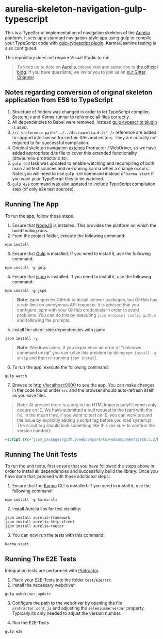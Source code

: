 # aurelia-skeleton-navigation-gulp-typescript

This is a TypeScript implementation of navigation skeleton of the [Aurelia](http://www.aurelia.io/) platform. It sets up a standard navigation-style app using gulp to compile your TypeScript code with [gulp-typescript plugin](https://www.npmjs.com/package/gulp-typescript). Karma/Jasmine testing is also configured.

This repository does not require Visual Studio to run.

> To keep up to date on [Aurelia](http://www.aurelia.io/), please visit and subscribe to [the official blog](http://blog.durandal.io/). If you have questions, we invite you to join us on [our Gitter Channel](https://gitter.im/aurelia/discuss).

## Notes regarding conversion of original skeleton application from ES6 to TypeScript

1. Structure of folders was changed in order to let TypeScript compiler, System.js and Karma runner to reference all files correctly.
2. All dependencies to Babel were removed, instead [gulp-typescript plugin](https://www.npmjs.com/package/gulp-typescript) is used.
3. `/// <reference path="../../dts/aurelia.d.ts" />` reference are added to support intellisense for certain IDEs and editors. They are actually not required to for successful compilation.
4. Original skeleton navigation [extends](https://github.com/aurelia/skeleton-navigation/blob/master/aurelia.protractor.js) Protractor / WebDriver, so we have added appropriate d.ts file to cover this extended functionality (dts/aurelia-protractor.d.ts).
5. `gulp tdd` task was updated to enable watching and recompiling of both main and test sources and re-running karma when a change occurs. Note: you will need to use `gulp tdd` command instead of `karma start` if you want your TypeScript files to be watched.
6. `gulp e2e` command was also updated to include TypeScript compilation step (of only e2e test sources).

## Running The App

To run the app, follow these steps.

1. Ensure that [NodeJS](http://nodejs.org/) is installed. This provides the platform on which the build tooling runs.
2. From the project folder, execute the following command:

  ```shell
  npm install
  ```
3. Ensure that [Gulp](http://gulpjs.com/) is installed. If you need to install it, use the following command:

  ```shell
  npm install -g gulp
  ```
4. Ensure that [jspm](http://jspm.io/) is installed. If you need to install it, use the following command:

  ```shell
  npm install -g jspm
  ```
  > **Note:** jspm queries GitHub to install semver packages, but GitHub has a rate limit on anonymous API requests. It is advised that you configure jspm with your GitHub credentials in order to avoid problems. You can do this by executing `jspm endpoint config github` and following the prompts.
5. Install the client-side dependencies with jspm:

  ```shell
  jspm install -y
  ```
  >**Note:** Windows users, if you experience an error of "unknown command unzip" you can solve this problem by doing `npm install -g unzip` and then re-running `jspm install`.
6. To run the app, execute the following command:

  ```shell
  gulp watch
  ```
7. Browse to [http://localhost:9000](http://localhost:9000) to see the app. You can make changes in the code found under `src` and the browser should auto-refresh itself as you save files.

> Note: At present there is a bug in the HTMLImports polyfill which only occurs on IE. We have submitted a pull request to the team with the fix. In the mean time, if you want to test on IE, you can work around the issue by explicitly adding a script tag before you load system.js. The script tag should look something like this (be sure to confirm the version number):

```html
<script src="jspm_packages/github/webcomponents/webcomponentsjs@0.5.2/HTMLImports.js"></script>
```

## Running The Unit Tests

To run the unit tests, first ensure that you have followed the steps above in order to install all dependencies and successfully build the library. Once you have done that, proceed with these additional steps:

1. Ensure that the [Karma](http://karma-runner.github.io/) CLI is installed. If you need to install it, use the following command:

  ```shell
  npm install -g karma-cli
  ```
2. Install Aurelia libs for test visibility:

```shell
jspm install aurelia-framework
jspm install aurelia-http-client
jspm install aurelia-router
```
3. You can now run the tests with this command:

  ```shell
  karma start
  ```

## Running The E2E Tests
Integration tests are performed with [Protractor](http://angular.github.io/protractor/#/).

1. Place your E2E-Tests into the folder ```test/e2e/src```
2. Install the necessary webdriver

  ```shell
  gulp webdriver_update
  ```

3. Configure the path to the webdriver by opening the file ```protractor.conf.js``` and adjusting the ```seleniumServerJar``` property. Typically its only needed to adjust the version number.

4. Run the E2E-Tests

  ```shell
  gulp e2e
  ```
